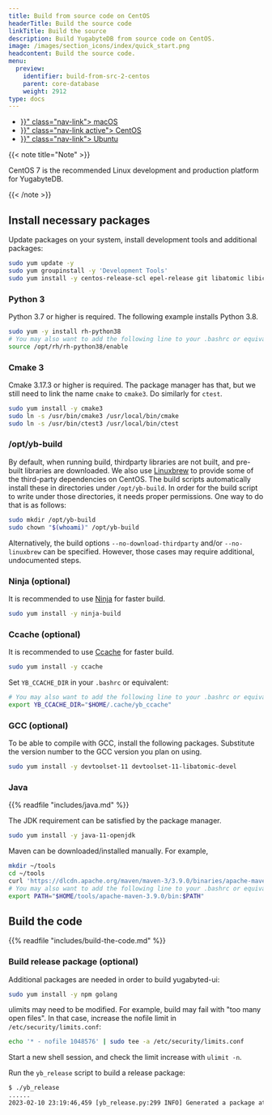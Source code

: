 ```yaml
---
title: Build from source code on CentOS
headerTitle: Build the source code
linkTitle: Build the source
description: Build YugabyteDB from source code on CentOS.
image: /images/section_icons/index/quick_start.png
headcontent: Build the source code.
menu:
  preview:
    identifier: build-from-src-2-centos
    parent: core-database
    weight: 2912
type: docs
---
```


<ul class="nav nav-tabs-alt nav-tabs-yb">

  <li >
    <a href="{{< relref "./build-from-src-macos.md" >}}" class="nav-link">
      <i class="fa-brands fa-apple" aria-hidden="true"></i>
      macOS
    </a>
  </li>

  <li >
    <a href="{{< relref "./build-from-src-centos.md" >}}" class="nav-link active">
      <i class="fa-brands fa-linux" aria-hidden="true"></i>
      CentOS
    </a>
  </li>

  <li >
    <a href="{{< relref "./build-from-src-ubuntu.md" >}}" class="nav-link">
      <i class="fa-brands fa-linux" aria-hidden="true"></i>
      Ubuntu
    </a>
  </li>

</ul>

{{< note title="Note" >}}

CentOS 7 is the recommended Linux development and production platform for YugabyteDB.

{{< /note >}}

## Install necessary packages

Update packages on your system, install development tools and additional packages:

```sh
sudo yum update -y
sudo yum groupinstall -y 'Development Tools'
sudo yum install -y centos-release-scl epel-release git libatomic libicu rsync
```

### Python 3

Python 3.7 or higher is required.
The following example installs Python 3.8.

```sh
sudo yum -y install rh-python38
# You may also want to add the following line to your .bashrc or equivalent.
source /opt/rh/rh-python38/enable
```

### Cmake 3

Cmake 3.17.3 or higher is required.
The package manager has that, but we still need to link the name `cmake` to `cmake3`.
Do similarly for `ctest`.

```sh
sudo yum install -y cmake3
sudo ln -s /usr/bin/cmake3 /usr/local/bin/cmake
sudo ln -s /usr/bin/ctest3 /usr/local/bin/ctest
```

### /opt/yb-build

By default, when running build, thirdparty libraries are not built, and pre-built libraries are downloaded.
We also use [Linuxbrew](https://github.com/linuxbrew/brew) to provide some of the third-party dependencies on CentOS.
The build scripts automatically install these in directories under `/opt/yb-build`.
In order for the build script to write under those directories, it needs proper permissions.
One way to do that is as follows:

```sh
sudo mkdir /opt/yb-build
sudo chown "$(whoami)" /opt/yb-build
```

Alternatively, the build options `--no-download-thirdparty` and/or `--no-linuxbrew` can be specified.
However, those cases may require additional, undocumented steps.

### Ninja (optional)

It is recommended to use [Ninja][ninja] for faster build.

```sh
sudo yum install -y ninja-build
```

[ninja]: https://ninja-build.org

### Ccache (optional)

It is recommended to use [Ccache][ccache] for faster build.

```sh
sudo yum install -y ccache
```

Set `YB_CCACHE_DIR` in your `.bashrc` or equivalent:

```sh
# You may also want to add the following line to your .bashrc or equivalent.
export YB_CCACHE_DIR="$HOME/.cache/yb_ccache"
```

[ccache]: https://ccache.dev

### GCC (optional)

To be able to compile with GCC, install the following packages.
Substitute the version number to the GCC version you plan on using.

```sh
sudo yum install -y devtoolset-11 devtoolset-11-libatomic-devel
```

### Java

{{% readfile "includes/java.md" %}}

The JDK requirement can be satisfied by the package manager.

```sh
sudo yum install -y java-11-openjdk
```

Maven can be downloaded/installed manually.
For example,

```sh
mkdir ~/tools
cd ~/tools
curl 'https://dlcdn.apache.org/maven/maven-3/3.9.0/binaries/apache-maven-3.9.0-bin.tar.gz' | tar xz
# You may also want to add the following line to your .bashrc or equivalent.
export PATH="$HOME/tools/apache-maven-3.9.0/bin:$PATH"
```

## Build the code

{{% readfile "includes/build-the-code.md" %}}

### Build release package (optional)

Additional packages are needed in order to build yugabyted-ui:

```sh
sudo yum install -y npm golang
```

ulimits may need to be modified.
For example, build may fail with "too many open files".
In that case, increase the nofile limit in `/etc/security/limits.conf`:

```sh
echo '* - nofile 1048576' | sudo tee -a /etc/security/limits.conf
```

Start a new shell session, and check the limit increase with `ulimit -n`.

Run the `yb_release` script to build a release package:

```output.sh
$ ./yb_release
......
2023-02-10 23:19:46,459 [yb_release.py:299 INFO] Generated a package at '/home/user/code/yugabyte-db/build/yugabyte-2.17.2.0-44b735cc69998d068d561f4b6f337b318fbc2424-release-clang15-centos-x86_64.tar.gz'
```
